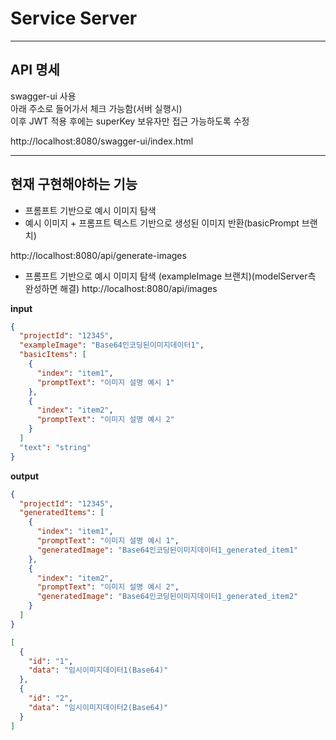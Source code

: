 # Service Server

---

## API 명세

swagger-ui 사용  
아래 주소로 들어가서 체크 가능함(서버 실행시)  
이후 JWT 적용 후에는 superKey 보유자만 접근 가능하도록 수정  

http://localhost:8080/swagger-ui/index.html  

---

## 현재 구현해야하는 기능  

- 프롬프트 기반으로 예시 이미지 탐색
- 예시 이미지 + 프롬프트 텍스트 기반으로 생성된 이미지 반환(basicPrompt 브랜치)

http://localhost:8080/api/generate-images

- 프롬프트 기반으로 예시 이미지 탐색 (exampleImage 브랜치)(modelServer측 완성하면 해결)
http://localhost:8080/api/images

**input**
```json
{
  "projectId": "12345",
  "exampleImage": "Base64인코딩된이미지데이터1",
  "basicItems": [
    {
      "index": "item1",
      "promptText": "이미지 설명 예시 1"
    },
    {
      "index": "item2",
      "promptText": "이미지 설명 예시 2"
    }
  ]
  "text": "string"
}
```
**output**
```json
{
  "projectId": "12345",
  "generatedItems": [
    {
      "index": "item1",
      "promptText": "이미지 설명 예시 1",
      "generatedImage": "Base64인코딩된이미지데이터1_generated_item1"
    },
    {
      "index": "item2",
      "promptText": "이미지 설명 예시 2",
      "generatedImage": "Base64인코딩된이미지데이터1_generated_item2"
    }
  ]
}
```
```json
[
  {
    "id": "1",
    "data": "임시이미지데이터1(Base64)"
  },
  {
    "id": "2",
    "data": "임시이미지데이터2(Base64)"
  }
]

```